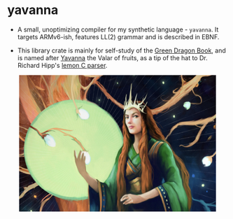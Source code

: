 # yavanna
- A small, unoptimizing compiler for my synthetic language - `yavanna`. 
It targets ARMv6-ish, features LL(2) grammar and is described in EBNF.

- This library crate is mainly for self-study of the 
[Green Dragon Book](https://en.wikipedia.org/wiki/Principles_of_Compiler_Design), 
and is named after [Yavanna](https://lotr.fandom.com/wiki/Yavanna) the Valar of fruits, as
a tip of the hat to Dr. Richard Hipp's [lemon C parser](https://sqlite.org/src/doc/trunk/doc/lemon.html).

<p align="center">
  <img src="images/yavanna.png" width="450" alt="Yavanna">
</p>


